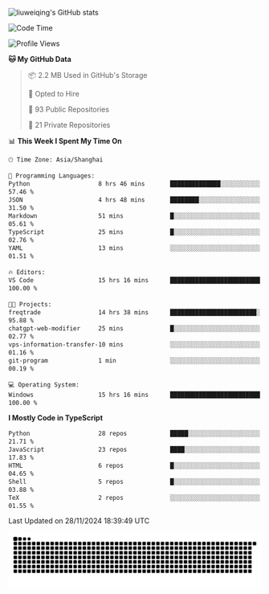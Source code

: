 ![liuweiqing's GitHub stats](https://github-readme-stats.vercel.app/api?username=14790897&show_icons=true&locale=cn&include_all_commits=true&count_private=true)

<!--START_SECTION:waka-->
![Code Time](http://img.shields.io/badge/Code%20Time-1%2C637%20hrs%2055%20mins-blue)

![Profile Views](http://img.shields.io/badge/Profile%20Views-26-blue)

**🐱 My GitHub Data** 

> 📦 2.2 MB Used in GitHub's Storage 
 > 
> 💼 Opted to Hire
 > 
> 📜 93 Public Repositories 
 > 
> 🔑 21 Private Repositories 
 > 
📊 **This Week I Spent My Time On** 

```text
🕑︎ Time Zone: Asia/Shanghai

💬 Programming Languages: 
Python                   8 hrs 46 mins       ██████████████░░░░░░░░░░░   57.46 % 
JSON                     4 hrs 48 mins       ████████░░░░░░░░░░░░░░░░░   31.50 % 
Markdown                 51 mins             █░░░░░░░░░░░░░░░░░░░░░░░░   05.61 % 
TypeScript               25 mins             █░░░░░░░░░░░░░░░░░░░░░░░░   02.76 % 
YAML                     13 mins             ░░░░░░░░░░░░░░░░░░░░░░░░░   01.51 % 

🔥 Editors: 
VS Code                  15 hrs 16 mins      █████████████████████████   100.00 % 

🐱‍💻 Projects: 
freqtrade                14 hrs 38 mins      ████████████████████████░   95.88 % 
chatgpt-web-modifier     25 mins             █░░░░░░░░░░░░░░░░░░░░░░░░   02.77 % 
vps-information-transfer-10 mins             ░░░░░░░░░░░░░░░░░░░░░░░░░   01.16 % 
git-program              1 min               ░░░░░░░░░░░░░░░░░░░░░░░░░   00.19 % 

💻 Operating System: 
Windows                  15 hrs 16 mins      █████████████████████████   100.00 % 
```

**I Mostly Code in TypeScript** 

```text
Python                   28 repos            █████░░░░░░░░░░░░░░░░░░░░   21.71 % 
JavaScript               23 repos            ████░░░░░░░░░░░░░░░░░░░░░   17.83 % 
HTML                     6 repos             █░░░░░░░░░░░░░░░░░░░░░░░░   04.65 % 
Shell                    5 repos             █░░░░░░░░░░░░░░░░░░░░░░░░   03.88 % 
TeX                      2 repos             ░░░░░░░░░░░░░░░░░░░░░░░░░   01.55 % 
```




 Last Updated on 28/11/2024 18:39:49 UTC
<!--END_SECTION:waka-->

<picture>
  <source media="(prefers-color-scheme: dark)" srcset="https://raw.githubusercontent.com/14790897/14790897/output/github-contribution-grid-snake-dark.svg" />
  <source media="(prefers-color-scheme: light)" srcset="https://raw.githubusercontent.com/14790897/14790897/output/github-contribution-grid-snake.svg" />
  <img alt="github-snake" src="https://raw.githubusercontent.com/14790897/14790897/output/github-contribution-grid-snake.svg" />
</picture>
